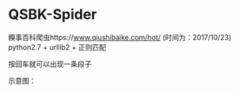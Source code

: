 # QSBK-Spider
糗事百科爬虫https://www.qiushibaike.com/hot/
(时间为：2017/10/23)
python2.7 + urllib2 + 正则匹配

按回车就可以出现一条段子

示意图：















